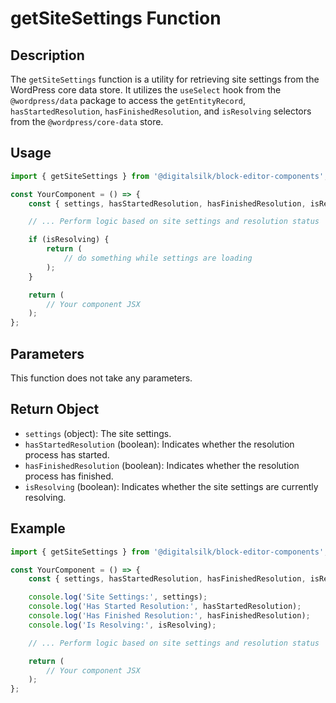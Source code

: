 # getSiteSettings Function

## Description

The `getSiteSettings` function is a utility for retrieving site settings from the WordPress core data store. It utilizes the `useSelect` hook from the `@wordpress/data` package to access the `getEntityRecord`, `hasStartedResolution`, `hasFinishedResolution`, and `isResolving` selectors from the `@wordpress/core-data` store.

## Usage

```js
import { getSiteSettings } from '@digitalsilk/block-editor-components';

const YourComponent = () => {
    const { settings, hasStartedResolution, hasFinishedResolution, isResolving } = getSiteSettings();

    // ... Perform logic based on site settings and resolution status

    if (isResolving) {
        return (
            // do something while settings are loading
        );
    }

    return (
        // Your component JSX
    );
};
```

## Parameters

This function does not take any parameters.

## Return Object

- `settings` (object): The site settings.
- `hasStartedResolution` (boolean): Indicates whether the resolution process has started.
- `hasFinishedResolution` (boolean): Indicates whether the resolution process has finished.
- `isResolving` (boolean): Indicates whether the site settings are currently resolving.

## Example

```js
import { getSiteSettings } from '@digitalsilk/block-editor-components';

const YourComponent = () => {
    const { settings, hasStartedResolution, hasFinishedResolution, isResolving } = getSiteSettings();

    console.log('Site Settings:', settings);
    console.log('Has Started Resolution:', hasStartedResolution);
    console.log('Has Finished Resolution:', hasFinishedResolution);
    console.log('Is Resolving:', isResolving);

    // ... Perform logic based on site settings and resolution status

    return (
        // Your component JSX
    );
};
```
